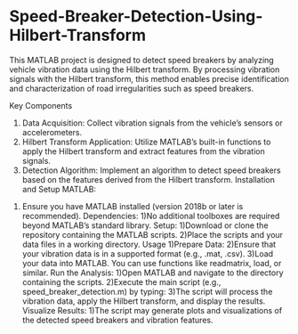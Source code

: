 # Speed-Breaker-Detection-Using-Hilbert-Transform


This MATLAB project is designed to detect speed breakers by analyzing vehicle vibration data using the Hilbert transform. By processing vibration signals with the Hilbert transform, this method enables precise identification and characterization of road irregularities such as speed breakers.

Key Components
1.	Data Acquisition: Collect vibration signals from the vehicle’s sensors or accelerometers.
2.	Hilbert Transform Application: Utilize MATLAB’s built-in functions to apply the Hilbert transform and extract features from the vibration signals.
3.	Detection Algorithm: Implement an algorithm to detect speed breakers based on the features derived from the Hilbert transform.
Installation and Setup
MATLAB:
1)	Ensure you have MATLAB installed (version 2018b or later is recommended).
Dependencies:
1)No additional toolboxes are required beyond MATLAB’s standard library.
Setup:
1)Download or clone the repository containing the MATLAB scripts.
2)Place the scripts and your data files in a working directory.
Usage
1)Prepare Data:
2)Ensure that your vibration data is in a supported format (e.g., .mat, .csv).
3)Load your data into MATLAB. You can use functions like readmatrix, load, or similar.
Run the Analysis:
1)Open MATLAB and navigate to the directory containing the scripts.
2)Execute the main script (e.g., speed_breaker_detection.m) by typing:
3)The script will process the vibration data, apply the Hilbert transform, and display the results.
Visualize Results:
1)The script may generate plots and visualizations of the detected speed breakers and vibration features.
